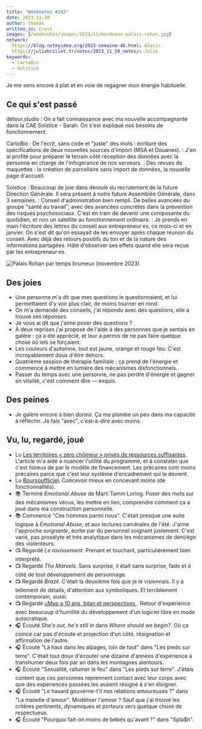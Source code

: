 ```yaml
---
title: "Weeknotes #203"
date: 2023-11-20
author: thomas
written_in: Crest
images: [/weeknotes/images/2023/11/bordeaux-palais-rohan.jpg]
network:
  https://blog.notmyidea.org/2023-semaine-46.html: Alexis
  https://juliebrillet.fr/notes/2023_11_20_notes/: Julie
keywords:
  - CartoBio
  - Solstice
---
```


Je me sens encore à plat et en voie de regagner mon énergie habituelle.

<!--more-->

## Ce qui s'est passé

détour.studio
: On a fait connaissance avec ma nouvelle accompagnante dans la CAE Solstice - Sarah. On s'est expliqué nos besoins de fonctionnement.

CartoBio
: De l'écrit, sans code et "juste" des mots : écriture des spécifications de deux nouvelles sources d'import (MSA et Douanes).
: J'en ai profité pour préparer le terrain côté réception des données avec la personne en charge de l'infogérance de nos serveurs.
: Des revues de maquettes : la création de parcellaire sans import de données, la nouvelle page d'accueil.

Solstice
: Beaucoup de joie dans déroulé du recrutement de la future Direction Générale. Il sera présent à notre future Assemblée Générale, dans 3 semaines.
: Conseil d'administration bien rempli. De belles avancées du groupe "santé au travail", avec des avancées concrètes dans la prévention des risques psychosociaux. C'est en train de devenir une composante du quotidien, et non un satellite au fonctionnement ordinaire.
: Je prends en main l'écriture des lettres du conseil aux entrepreneur·es, ce mois-ci et en janvier. On s'est dit qu'on essayait de les envoyer après chaque réunion du conseil. Avec déjà des retours positifs du ton et de la nature des informations partagées. Hâte d'observer ses effets quand elle sera reçue par les entrepreneur·es.

![](/weeknotes/images/2023/11/bordeaux-palais-rohan.jpg "Palais Rohan par temps brumeux (novembre 2023)")

## Des joies

- Une personne m'a dit que mes questions le questionnaient, et lui permettaient d'y voir plus clair, de moins tourner en rond.
- On m'a demandé des conseils, j'ai répondu avec des questions, elle a trouvé ses réponses.
- Je vous ai dit que j'aime poser des questions ?
- À deux reprises j'ai proposé de l'aide à des personnes que je sentais en galère : ça a été apprécié, et leur a permis de ne pas faire quelque chose où iels se forçaient.
- Les couleurs d'automne, tout est jaune, orange et rouge feu. C'est incroyablement doux d'être dehors.
- Quatrième session de thérapie familiale ; ça prend de l'énergie et commence à mettre en lumière des mécanismes disfonctionnels.
- Passer du temps avec une personne, ne pas perdre d'énergie et gagner en vitalité, c'est comment dire — exquis.

## Des peines

- Je galère encore à bien dormir. Ça me plombe un peu dans ma capacité à réfléchir. Je fais "avec", c'est-à-dire avec moins.

## Vu, lu, regardé, joué

- Lu [Les territoires « zéro chômeur » privés de ressources suffisantes](https://www.mediapart.fr/journal/economie-et-social/261023/les-territoires-zero-chomeur-prives-de-ressources-suffisantes). L'article m'a aidé à nuancer l'utilité du programme, et à constater que c'est foireux de par le modèle de financement. Les précaires sont moins précaires parce que c'est leur système d'encadrement qui le devient.
- Lu [Boursouffliciel](https://journal.loupbrun.ca/n/157). Concevoir mieux en concevant moins (de fonctionnalités).
- 📚 Terminé <i lang="en">Emotional Abuse</i> de Marti Tamm Loring. Poser des mots sur des mécanismes vécus, les mettre en lien, comprendre comment ça a joué dans ma construction personnelle.
- 📚 Commencé "Ces hommes parmi nous". C'était presque une suite logique à <i lang="en">Emotional Abuse</i>, et aux lectures carcérales de l'été. J'aime l'approche _soignante_, écrite par du personnel soignant justement. C'est varié, pas prosélyte et très analytique dans les mécanismes de déni/égo des violenteurs.
- 📺 Regardé _Le ravissement_. Prenant et touchant, particulièrement bien interprété.
- 📺 Regardé <i lang="en">The Marvels</i>. Sans surprise, il était sans surprise, fade et à côté de tout développement de personnage.
- 📺 Regardé <i lang="en">Brazil</i>. C'était la deuxième fois que je le visionnais. Il y a tellement de détails, d'attention aux symboliques. Et terriblement contemporain, aussi.
- 📺 Regardé <a href="https://peertube.openstreetmap.fr/w/wfi9b4BE1ztiNM5GUAbqRc" lang="fr">uMap a 10 ans, bilan et perspectives </a>. Retour d'expérience avec beaucoup d'humilité du développement d'un logiciel libre en mode autocratique.
- 🎧 Écouté <i lang="en">She's out, he's still in</i> dans <i lang="en">Where should we begin?</i>. Où ça coince car pas d'écoute et projection d'un côté, résignation et affirmation de l'autre.
- 🎧 Écouté "Là haut dans les alpages, loin de tout" dans "Les pieds sur terre". C'était tout doux d'écouter une dizaine d'années d'expérience à transhumer deux fois par an dans les montagnes alentours.
- 🎧 Écouté "Sexualité, rallumer le feu" dans "Les pieds sur terre". J'étais content que ces personnes reprennent contact avec leur corps avec que des expériences passées les avaient résigné à s'en éloigner.
- 🎧 Écouté "Le hasard gouverne-t'il nos relations amoureuses ?" dans "La maladie d'amour". Modéliser l'amour ? Sauf que j'ai trouvé les critères pertinents, dynamiques et porteurs vers quelque chose de respectueux.
- 🎧 Écouté "Pourquoi fait-on moins de bébés qu'avant ?" dans "Spla$h".

